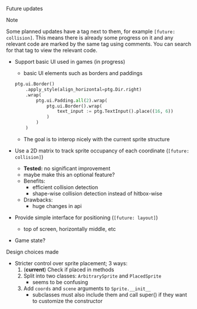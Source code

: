 Future updates

> [!NOTE]
> Some planned updates have a tag next to them, for example `[future: collision]`.
> This means there is already some progress on it and any relevant code are marked by the same tag using comments.
> You can search for that tag to view the relevant code.

- Support basic UI used in games (in progress)
    * basic UI elements such as borders and paddings
    ```python
    ptg.ui.Border()
        .apply_style(align_horizontal=ptg.Dir.right)
        .wrap(
            ptg.ui.Padding.all(2).wrap(
                ptg.ui.Border().wrap(
                    text_input := ptg.TextInput().place((16, 6))
                )
            )
        )
    ```
    * The goal is to interop nicely with the current sprite structure

- Use a 2D matrix to track sprite occupancy of each coordinate (`[future: collision]`)
    * **Tested:** no significant improvement
    * maybe make this an optional feature?
    * Benefits:
        * efficient collision detection
        * shape-wise collision detection instead of hitbox-wise
    * Drawbacks:
        * huge changes in api

- Provide simple interface for positioning (`[future: layout]`)
    * top of screen, horizontally middle, etc

- Game state?

Design choices made

- Stricter control over sprite placement; 3 ways:
    1. (**current**) Check if placed in methods
    2. Split into two classes: `ArbitrarySprite` and `PlacedSprite`
        * seems to be confusing
    3. Add `coords` and `scene` arguments to `Sprite.__init__`
        * subclasses must also include them and call super() if they want to customize the constructor
